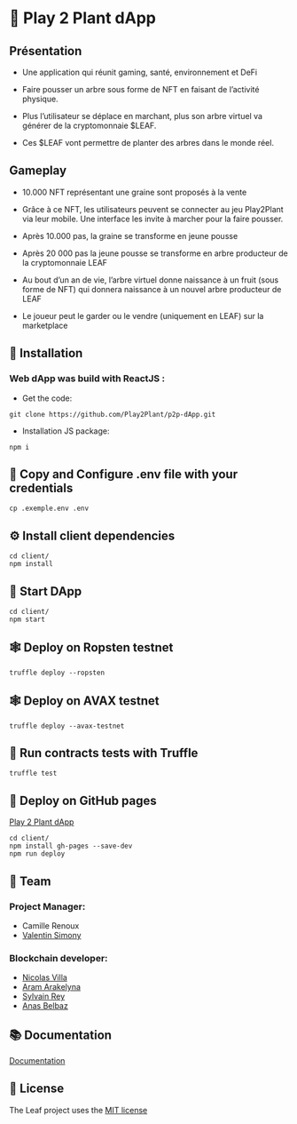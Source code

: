 # 🍃 Play 2 Plant dApp

## Présentation
* Une application qui réunit gaming, santé, environnement et DeFi

* Faire pousser un arbre sous forme de NFT en faisant de l’activité physique. 

* Plus l’utilisateur se déplace en marchant, plus son arbre virtuel va générer de la cryptomonnaie $LEAF. 

* Ces $LEAF vont permettre de planter des arbres dans le monde réel.

## Gameplay

* 10.000 NFT représentant une graine sont proposés à la vente 

* Grâce à ce NFT, les utilisateurs peuvent se connecter au jeu Play2Plant via leur mobile.  Une interface les invite à marcher pour  la faire pousser. 

* Après 10.000 pas, la graine se transforme en jeune pousse

* Après 20 000 pas la jeune pousse se transforme en arbre producteur de la cryptomonnaie LEAF

* Au bout d’un an de vie, l’arbre virtuel donne naissance à un fruit (sous forme de NFT) qui donnera naissance à un nouvel arbre producteur de LEAF

* Le joueur peut le garder ou le vendre (uniquement en LEAF) sur la marketplace


## 🔧 Installation

### Web dApp was build with ReactJS :

* Get the code:

`git clone https://github.com/Play2Plant/p2p-dApp.git`

* Installation JS package:

`npm i`

## 🔧 Copy and Configure .env file with your credentials

`cp .exemple.env .env`

## ⚙️ Install client dependencies

```
cd client/
npm install
```

## 🚀 Start DApp

```
cd client/
npm start
```

## 🕸️ Deploy on Ropsten testnet

`truffle deploy --ropsten`

## 🕸️ Deploy on AVAX testnet

`truffle deploy --avax-testnet`

## 🧪 Run contracts tests with Truffle

`truffle test`

## 📜 Deploy on GitHub pages

[Play 2 Plant dApp](https://play2plant.github.io/p2p-dApp/)

```
cd client/
npm install gh-pages --save-dev
npm run deploy
```

## 🤝 Team

### Project Manager:
* Camille Renoux
* [Valentin Simony](https://github.com/valsim)

### Blockchain developer:
* [Nicolas Villa](https://github.com/Boyquotes)
* [Aram Arakelyna](https://github.com/AramArDev)
* [Sylvain Rey](https://github.com/Slymaster)
* [Anas Belbaz](https://github.com/belbazanas)

## 📚 Documentation

[Documentation](https://github.com/Play2Plant/leaf-website/tree/main/documentation)

## 📝 License

The Leaf project uses the [MIT license](https://github.com/Play2Plant/leaf-website/blob/main/LICENSE)
